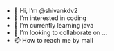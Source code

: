 - 👋 Hi, I’m @shivankdv2
- 👀 I’m interested in coding
- 🌱 I’m currently learning java
- 💞️ I’m looking to collaborate on ...
- 📫 How to reach me by mail

<!---
shivankdv2/shivankdv2 is a ✨ special ✨ repository because its `README.md` (this file) appears on your GitHub profile.
You can click the Preview link to take a look at your changes.
--->
